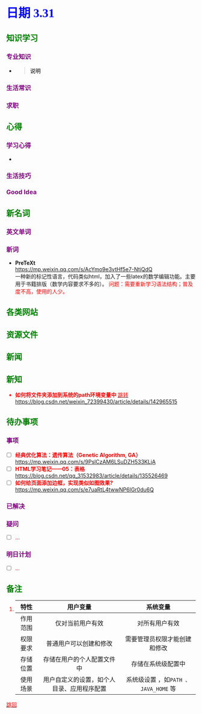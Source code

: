 ## <font color = blue face=楷体 size=6>日期 3.31 </font>

## <font color = green>知识学习 </font>
### <font color = purple>专业知识 </font>
+ 
   > <font color = o> 说明 </font>
### <font color = purple>生活常识 </font>

### <font color = purple>求职 </font>



## <font color = green>心得 </font>
### <font color = purple>学习心得 </font>
+ 
### <font color = purple>生活技巧 </font>

### <font color = purple>Good Idea </font>



## <font color = green>新名词 </font>
### <font color = purple>英文单词 </font>
### <font color = purple>新词 </font>
+ **PreTeXt**  
	https://mp.weixin.qq.com/s/AcYmo9e3vtHf5e7-NtjQdQ  
	一种新的标记性语言，代码类似html，加入了一些latex的数学编辑功能。主要用于书籍排版（数学内容要求不多的）。
	<font color =red> 问题：需要重新学习语法结构；普及度不高，使用的人少。


## <font color = green>各类网站 </font>


## <font color = green>资源文件 </font>


## <font color = green>新闻 </font>


## <font color = green>新知 </font>
+ **如何将文件夹添加到系统的path环境变量中** <a id ="01-1">
  [<font color = red>跳转</font>](#01-2)
	https://blog.csdn.net/weixin_72399430/article/details/142965515
	

## <font color = green>待办事项 </font>
### <font color = purple>事项 </font>
- [ ] **经典优化算法：遗传算法（Genetic Algorithm, GA）**  
	https://mp.weixin.qq.com/s/9PslCzAM6LSuDZH533KLjA
- [ ] **HTML学习笔记——05：表格**
	https://blog.csdn.net/qq_31532983/article/details/135526469  
- [ ] **如何给页面添加边框，实现类似如图效果?** 
	https://mp.weixin.qq.com/s/e7uaRtL4twwNP6lGr0du6Q
### <font color = purple>已解决 </font>
### <font color = purple>疑问 </font>
- [ ] ...
### <font color = purple>明日计划 </font>
- [ ] ...


## <font color = green>备注 </font>
1. |特性|用户变量|系统变量|
	|:--:|:--:|:--:|	  
	| 作用范围 |  仅对当前用户有效 | 对所有用户有效 |  
	| 权限要求 | 普通用户可以创建和修改 | 需要管理员权限才能创建和修改 |
	| 存储位置 | 存储在用户的个人配置文件中 | 存储在系统级配置中 |
	| 使用场景 | 用户自定义的设置，如个人目录、应用程序配置 | 系统级设置 ，如`PATH 、JAVA_HOME` 等 |	  
 <a id ="01-2">[<font color = red>跳回</font>](#01-1)
 
 
 
<!--stackedit_data:
eyJoaXN0b3J5IjpbLTQwODk2OTYwMywtMzk3NjExMTQ3LC01NT
AwMDM0MTAsNTYyNDczMDE3LDMwNjI3Mjg1LDEzMDEzMjk5NzYs
LTM0NzM1MjcyNiw1MTY5MDIwMDcsNTQ3OTM0NTEwLC0xMjkwND
E2MDk0LC0xODY2NjkxNjQ3LDg1ODU3NjMzMywtNjU4NjA0OTEw
LDE4MTIwNzc0NDIsLTM1ODYwNTU4MywxNzYwNDQyNDg5LC0yMD
Q3NDY4ODgxLC0xNTk2ODQxODQsMjM2OTE5MjM3XX0=
-->